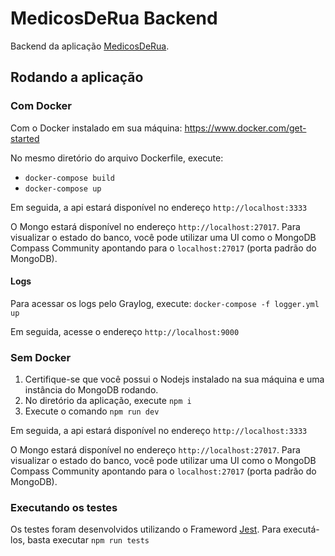 # MedicosDeRua Backend

Backend da aplicação [MedicosDeRua](https://github.com/Marcoozvn/MedicosDeRua).

## Rodando a aplicação

### Com Docker

Com o Docker instalado em sua máquina: https://www.docker.com/get-started

No mesmo diretório do arquivo Dockerfile, execute:

* `docker-compose build`
* `docker-compose up`
  
Em seguida, a api estará disponível no endereço `http://localhost:3333`

O Mongo estará disponível no endereço `http://localhost:27017`. Para visualizar o estado do banco, você pode utilizar uma UI como o MongoDB Compass Community apontando para o `localhost:27017` (porta padrão do MongoDB).

#### Logs

Para acessar os logs pelo Graylog, execute: `docker-compose -f logger.yml up`

Em seguida, acesse o endereço `http://localhost:9000` 

### Sem Docker

1. Certifique-se que você possui o Nodejs instalado na sua máquina e uma instância do MongoDB rodando.
2. No diretório da aplicação, execute `npm i`
3. Execute o comando `npm run dev`

Em seguida, a api estará disponível no endereço `http://localhost:3333`

O Mongo estará disponível no endereço `http://localhost:27017`. Para visualizar o estado do banco, você pode utilizar uma UI como o MongoDB Compass Community apontando para o `localhost:27017` (porta padrão do MongoDB).

### Executando os testes

Os testes foram desenvolvidos utilizando o Frameword [Jest](https://jestjs.io/). Para executá-los, basta executar `npm run tests`

